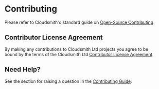 # Contributing

Please refer to Cloudsmith's standard guide on [Open-Source Contributing](https://help.cloudsmith.io/docs/contributing).

## Contributor License Agreement

By making any contributions to Cloudsmith Ltd projects you agree to be bound by the terms of the Cloudsmith Ltd [Contributor License Agreement](https://help.cloudsmith.io/docs/contributor-license-agreement).

## Need Help?

See the section for raising a question in the [Contributing Guide](https://help.cloudsmith.io/docs/contributing).
